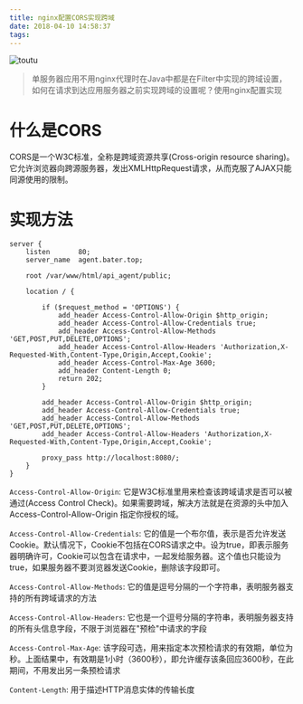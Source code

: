 ```yaml
---
title: nginx配置CORS实现跨域
date: 2018-04-10 14:58:37
tags:
---
```


![toutu](http://www.wailian.work/images/2018/04/10/ce70875d0ef39b5ac4653e3e299ff909911adf5ea11fc-XBsjwX_fw658.jpg)

> 单服务器应用不用nginx代理时在Java中都是在Filter中实现的跨域设置，如何在请求到达应用服务器之前实现跨域的设置呢？使用nginx配置实现

# 什么是CORS

CORS是一个W3C标准，全称是跨域资源共享(Cross-origin resource sharing)。它允许浏览器向跨源服务器，发出XMLHttpRequest请求，从而克服了AJAX只能同源使用的限制。

# 实现方法

```
server {
    listen       80;
    server_name  agent.bater.top;

    root /var/www/html/api_agent/public;

    location / {

        if ($request_method = 'OPTIONS') {
            add_header Access-Control-Allow-Origin $http_origin;
            add_header Access-Control-Allow-Credentials true;
            add_header Access-Control-Allow-Methods 'GET,POST,PUT,DELETE,OPTIONS';
            add_header Access-Control-Allow-Headers 'Authorization,X-Requested-With,Content-Type,Origin,Accept,Cookie';
            add_header Access-Control-Max-Age 3600;
            add_header Content-Length 0;
            return 202;
        }

        add_header Access-Control-Allow-Origin $http_origin;
        add_header Access-Control-Allow-Credentials true;
        add_header Access-Control-Allow-Methods 'GET,POST,PUT,DELETE,OPTIONS';
        add_header Access-Control-Allow-Headers 'Authorization,X-Requested-With,Content-Type,Origin,Accept,Cookie';
        
        proxy_pass http://localhost:8080/;
    }
}
```

`Access-Control-Allow-Origin`: 它是W3C标准里用来检查该跨域请求是否可以被通过(Access Control Check)。如果需要跨域，解决方法就是在资源的头中加入Access-Control-Allow-Origin 指定你授权的域。

`Access-Control-Allow-Credentials`: 它的值是一个布尔值，表示是否允许发送Cookie。默认情况下，Cookie不包括在CORS请求之中。设为true，即表示服务器明确许可，Cookie可以包含在请求中，一起发给服务器。这个值也只能设为true，如果服务器不要浏览器发送Cookie，删除该字段即可。 

`Access-Control-Allow-Methods`: 它的值是逗号分隔的一个字符串，表明服务器支持的所有跨域请求的方法

`Access-Control-Allow-Headers`: 它也是一个逗号分隔的字符串，表明服务器支持的所有头信息字段，不限于浏览器在"预检"中请求的字段

`Access-Control-Max-Age`: 该字段可选，用来指定本次预检请求的有效期，单位为秒。上面结果中，有效期是1小时（3600秒），即允许缓存该条回应3600秒，在此期间，不用发出另一条预检请求

`Content-Length`: 用于描述HTTP消息实体的传输长度
